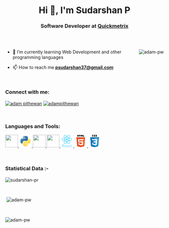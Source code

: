 <h1 align="center">Hi 👋, I'm Sudarshan P</h1>
<h3 align="center">Software Developer at <a href="https://github.com/quickmetrix">Quickmetrix</a> </h3>

<br>

<br>

<p><img align="right" src="https://github.com/Adam-pw/Adam-pw/blob/main/animation_500_kxa883sd.gif" alt="adam-pw" /></p>

- 🌱 I’m currently learning Web Development and other programming languages

- 📫 How to reach me **psudarshan37@gmail.com**

<br>

<h3 align="left">Connect with me:</h3>
<p align="left">
  <a href="https://www.linkedin.com/in/sudarshan-p-0056331b9" target="blank"><img align="center"
      src="https://raw.githubusercontent.com/rahuldkjain/github-profile-readme-generator/master/src/images/icons/Social/linked-in-alt.svg"
      alt="adam pithewan" height="30" width="40" /></a> 
 <a href="https://twitter.com/sudarshan_pr" target="blank"><img align="center"
      src="https://raw.githubusercontent.com/rahuldkjain/github-profile-readme-generator/master/src/images/icons/Social/twitter.svg"
      alt="adampithewan" height="30" width="40" /></a> 
</p>

<br>

<h3 align="left">Languages and Tools:</h3>
<p align="left">
    <a href="https://go.dev/" target="_blank" rel="noreferrer">
        <img src="https://cdn.jsdelivr.net/gh/devicons/devicon/icons/go/go-original-wordmark.svg" width="40" height="40"/>
    </a>
    <a href="https://www.python.org" target="_blank" rel="noreferrer">
        <img src="https://raw.githubusercontent.com/devicons/devicon/master/icons/python/python-original.svg" alt="python" width="40" height="40" />
    </a>
    <a href="https://www.javascript.com/" target="_blank" rel="noreferrer">
        <img src="https://cdn.jsdelivr.net/gh/devicons/devicon/icons/javascript/javascript-original.svg" width="40" height="40" />
    </a>
    <a href="https://vuejs.org/" target="_blank" rel="noreferrer">
            <img src="https://cdn.jsdelivr.net/gh/devicons/devicon/icons/vuejs/vuejs-original.svg" width="40" height="40" />
    </a>
    <a href="https://reactjs.org/" target="_blank" rel="noreferrer">
        <img src="https://raw.githubusercontent.com/devicons/devicon/master/icons/react/react-original-wordmark.svg" alt="react" width="40" height="40" />
    </a>
    <a href="https://www.w3.org/html/" target="_blank" rel="noreferrer">
        <img src="https://raw.githubusercontent.com/devicons/devicon/master/icons/html5/html5-original-wordmark.svg" alt="html5" width="40" height="40" />
    </a>
    <a href="https://www.w3schools.com/css/" target="_blank" rel="noreferrer">
        <img src="https://raw.githubusercontent.com/devicons/devicon/master/icons/css3/css3-original-wordmark.svg" alt="css3" width="40" height="40" />
    </a>
</p>

<br>

<h3>Statistical Data :-</h3>
<p><img align="center"
    src="https://github-readme-stats.vercel.app/api/top-langs?username=sudarshan-pr&show_icons=true&locale=en&bg_color=0d1117&text_color=ffffff&layout=compact"
    alt="sudarshan-pr" 
    bg_color=#808080/></p>

<br>

<p>&nbsp;<img align="center" src="https://github-readme-stats.vercel.app/api?username=sudarshan-pr&show_icons=true&locale=en&bg_color=0d1117&text_color=ffffff&repo=convoychat"
    alt="adam-pw" /></p>

<br>

<p><img align="center" src="https://github-readme-streak-stats.herokuapp.com/?user=sudarshan-pr&theme=dark&background=0d1117&date_format=M%20j%5B%2C%20Y%5D" alt="adam-pw" /></p>
